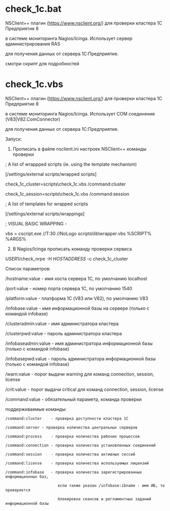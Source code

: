 # check_1c.bat

 NSClient++ плагин (https://www.nsclient.org/) для проверки кластера 1С Предприятие 8
 
 в системе мониторинга Nagios/Icinga. Использует сервер администрирования RAS
 
 для получения данных от сервера 1С:Предприятие.

 смотри скрипт для подробностей
 
 
# check_1c.vbs

 NSClient++ плагин (https://www.nsclient.org/) для проверки кластера 1С Предприятие 8
 
 в системе мониторинга Nagios/Icinga. Использует COM соединение (V83|V82.ComConnector)
 
 для получения данных от сервера 1С:Предприятие.
 

 Запуск:
 
 1. Прописать в файле nsclient.ini настроек NSClient++ команды проверки
 
  ; A list of wrappped scripts (ie. using the template mechanism)
  
  [/settings/external scripts/wrapped scripts]
  
  check_1c_cluster=scripts\\check_1c.vbs /command:cluster
  
  check_1c_session=scripts\\check_1c.vbs /command:session
  
  ; A list of templates for wrapped scripts
  
  [/settings/external scripts/wrappings]
  
  ; VISUAL BASIC WRAPPING - 
  
  vbs = cscript.exe //T:30 //NoLogo scripts\\lib\\wrapper.vbs %SCRIPT% %ARGS%
  
  
   2. В Nagios/Icinga прописать команду проверки сервиса
   
   $USER1$/check_nrpe -H $HOSTADDRESS$ -c check_1c_cluster
  
  
   Список параметров:
   
   /hostname:value	- имя хоста сервера 1С, по умолчанию localhost
   
   /port:value		- номер порта сервера 1С, по умолчанию 1540
   
   /platform:value	- платформа 1С (V83 или V82), по умолчанию V83
   
   /infobase:value	- имя информационной базы на сервере (только с командой infobase)
   
   /clusteradmin:value	- имя администратора кластера
   
   /clusterpwd:value	- пароль администратора кластера
   
   /infobaseadmin:value	- имя администратора информационной базы (только с командой infobase)
   
   /infobasepwd:value	- пароль администратора информационной базы (только с командой infobase)
   
   /warn:value		- порог выдачи warning для команд connection, session, license
   
   /crit:value		- порог выдачи critical для команд connection, session, license
   
  
   /command:value	- обязательный параметр, команда проверки
   
   поддерживаемые команды:
   
    /command:cluster	- проверка доступности кластера 1С
    
    /command:server	- проверка количества центральных серверов
    
    /command:process	- проверка количества рабочих процессов
    
    /command:connection	- проверка количества установленных соединений
    
    /command:session	- проверка количества активных сессий
    
    /command:license	- проверка количества используемых лицензий
    
    /command:infobase	- проверка количества зарегистрированных информационных баз,
    
                           если также указан /infobase:ibname - имя ИБ, то проверяется
                           
                           блокировка сеансов и регламентных заданий информационной базы

